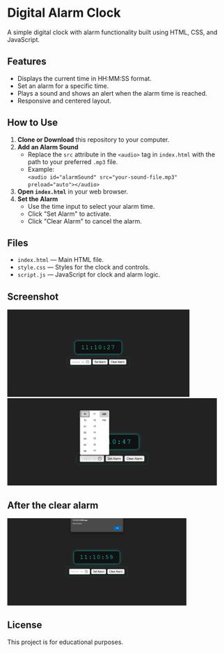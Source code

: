 # Digital Alarm Clock

A simple digital clock with alarm functionality built using HTML, CSS, and JavaScript.

## Features

- Displays the current time in HH:MM:SS format.
- Set an alarm for a specific time.
- Plays a sound and shows an alert when the alarm time is reached.
- Responsive and centered layout.

## How to Use

1. **Clone or Download** this repository to your computer.
2. **Add an Alarm Sound**  
   - Replace the `src` attribute in the `<audio>` tag in `index.html` with the path to your preferred `.mp3` file.
   - Example:  
     `<audio id="alarmSound" src="your-sound-file.mp3" preload="auto"></audio>`
3. **Open `index.html`** in your web browser.
4. **Set the Alarm**  
   - Use the time input to select your alarm time.
   - Click "Set Alarm" to activate.
   - Click "Clear Alarm" to cancel the alarm.

## Files

- `index.html` — Main HTML file.
- `style.css` — Styles for the clock and controls.
- `script.js` — JavaScript for clock and alarm logic.

## Screenshot

<img src="digital clock/Screenshot 2025-05-31 111038.png" height="200em"> <img src="digital clock/Screenshot 2025-05-31 111053.png" height="200em" >
## After the  clear alarm
<img src="digital clock/Screenshot 2025-05-31 111124.png" height="200em">

## License

This project is for educational purposes.
